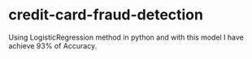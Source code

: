 # credit-card-fraud-detection
Using LogisticRegression method in python and with this model I have achieve 93% of Accuracy.
